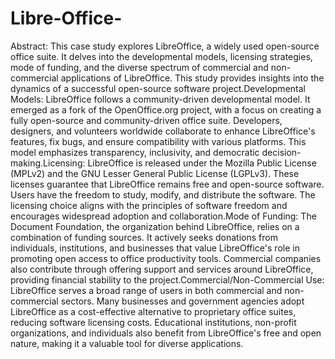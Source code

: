 # Libre-Office-
Abstract: This case study explores LibreOffice, a widely used open-source office suite. It delves into the developmental models, licensing strategies, mode of funding, and the diverse spectrum of commercial and non-commercial applications of LibreOffice. This study provides insights into the dynamics of a successful open-source software project.Developmental Models: LibreOffice follows a community-driven developmental model. It emerged as a fork of the OpenOffice.org project, with a focus on creating a fully open-source and community-driven office suite. Developers, designers, and volunteers worldwide collaborate to enhance LibreOffice's features, fix bugs, and ensure compatibility with various platforms. This model emphasizes transparency, inclusivity, and democratic decision-making.Licensing: LibreOffice is released under the Mozilla Public License (MPLv2) and the GNU Lesser General Public License (LGPLv3). These licenses guarantee that LibreOffice remains free and open-source software. Users have the freedom to study, modify, and distribute the software. The licensing choice aligns with the principles of software freedom and encourages widespread adoption and collaboration.Mode of Funding: The Document Foundation, the organization behind LibreOffice, relies on a combination of funding sources. It actively seeks donations from individuals, institutions, and businesses that value LibreOffice's role in promoting open access to office productivity tools. Commercial companies also contribute through offering support and services around LibreOffice, providing financial stability to the project.Commercial/Non-Commercial Use: LibreOffice serves a broad range of users in both commercial and non-commercial sectors. Many businesses and government agencies adopt LibreOffice as a cost-effective alternative to proprietary office suites, reducing software licensing costs. Educational institutions, non-profit organizations, and individuals also benefit from LibreOffice's free and open nature, making it a valuable tool for diverse applications.
